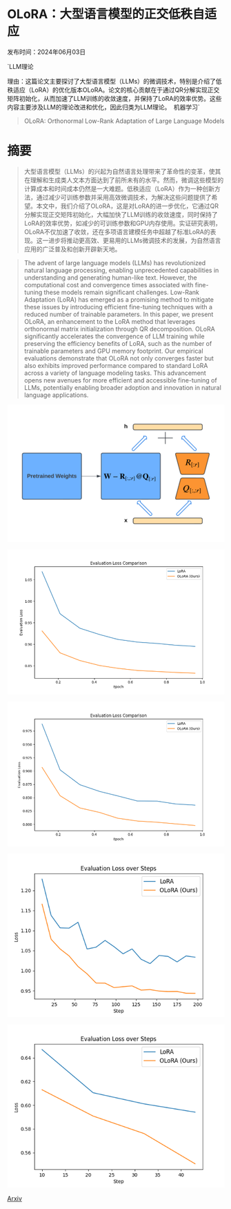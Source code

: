 # OLoRA：大型语言模型的正交低秩自适应

发布时间：2024年06月03日

`LLM理论

理由：这篇论文主要探讨了大型语言模型（LLMs）的微调技术，特别是介绍了低秩适应（LoRA）的优化版本OLoRA。论文的核心贡献在于通过QR分解实现正交矩阵初始化，从而加速了LLM训练的收敛速度，并保持了LoRA的效率优势。这些内容主要涉及LLM的理论改进和优化，因此归类为LLM理论。` `机器学习`

> OLoRA: Orthonormal Low-Rank Adaptation of Large Language Models

# 摘要

> 大型语言模型（LLMs）的兴起为自然语言处理带来了革命性的变革，使其在理解和生成类人文本方面达到了前所未有的水平。然而，微调这些模型的计算成本和时间成本仍然是一大难题。低秩适应（LoRA）作为一种创新方法，通过减少可训练参数并采用高效微调技术，为解决这些问题提供了希望。本文中，我们介绍了OLoRA，这是对LoRA的进一步优化，它通过QR分解实现正交矩阵初始化，大幅加快了LLM训练的收敛速度，同时保持了LoRA的效率优势，如减少的可训练参数和GPU内存使用。实证研究表明，OLoRA不仅加速了收敛，还在多项语言建模任务中超越了标准LoRA的表现。这一进步将推动更高效、更易用的LLMs微调技术的发展，为自然语言应用的广泛普及和创新开辟新天地。

> The advent of large language models (LLMs) has revolutionized natural language processing, enabling unprecedented capabilities in understanding and generating human-like text. However, the computational cost and convergence times associated with fine-tuning these models remain significant challenges. Low-Rank Adaptation (LoRA) has emerged as a promising method to mitigate these issues by introducing efficient fine-tuning techniques with a reduced number of trainable parameters. In this paper, we present OLoRA, an enhancement to the LoRA method that leverages orthonormal matrix initialization through QR decomposition. OLoRA significantly accelerates the convergence of LLM training while preserving the efficiency benefits of LoRA, such as the number of trainable parameters and GPU memory footprint. Our empirical evaluations demonstrate that OLoRA not only converges faster but also exhibits improved performance compared to standard LoRA across a variety of language modeling tasks. This advancement opens new avenues for more efficient and accessible fine-tuning of LLMs, potentially enabling broader adoption and innovation in natural language applications.

![OLoRA：大型语言模型的正交低秩自适应](../../../paper_images/2406.01775/x1.png)

![OLoRA：大型语言模型的正交低秩自适应](../../../paper_images/2406.01775/tiny-32-loss.png)

![OLoRA：大型语言模型的正交低秩自适应](../../../paper_images/2406.01775/tiny-64-loss.png)

![OLoRA：大型语言模型的正交低秩自适应](../../../paper_images/2406.01775/gemma-128.png)

![OLoRA：大型语言模型的正交低秩自适应](../../../paper_images/2406.01775/opt-64.png)

[Arxiv](https://arxiv.org/abs/2406.01775)